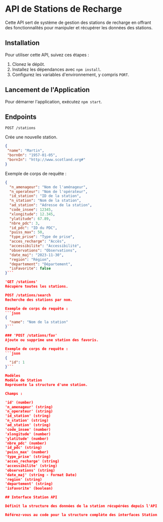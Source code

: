 # API de Stations de Recharge

Cette API sert de système de gestion des stations de recharge en offrant des fonctionnalités pour manipuler et récupérer les données des stations.

## Installation

Pour utiliser cette API, suivez ces étapes :

1. Clonez le dépôt.
2. Installez les dépendances avec `npm install`.
3. Configurez les variables d'environnement, y compris `PORT`.

## Lancement de l'Application

Pour démarrer l'application, exécutez `npm start`.

## Endpoints 

`POST /stations`

Crée une nouvelle station.

```JSON
{
 "name": "Martin",
 "bornOn": "1957-01-05",
 "bornIn": "http://www.scotland.org#"
}
```

Exemple de corps de requête :
```json
{
  "n_amenageur": "Nom de l'aménageur",
  "n_operateur": "Nom de l'opérateur",
  "id_station": "ID de la station",
  "n_station": "Nom de la station",
  "ad_station": "Adresse de la station",
  "code_insee": 12345,
  "xlongitude": 12.345,
  "ylatitude": 67.89,
  "nbre_pdc": 3,
  "id_pdc": "ID du PDC",
  "puiss_max": 50,
  "type_prise": "Type de prise",
  "acces_recharge": "Accès",
  "accessibilite": "Accessibilité",
  "observations": "Observations",
  "date_maj": "2023-11-30",
  "region": "Région",
  "departement": "Département",
  "isFavorite": false
}```

'GET /stations'
Récupère toutes les stations.

POST /stations/search
Recherche des stations par nom.

Exemple de corps de requête :
```json
{
  "name": "Nom de la station"
}```

### 'POST /stations/fav'
Ajoute ou supprime une station des favoris.

Exemple de corps de requête :
```json
{
  "id": 1
}```

Modèles
Modèle de Station
Représente la structure d'une station.

Champs :

'id' (number)
'n_amenageur' (string)
'n_operateur' (string)
'id_station' (string)
'n_station' (string)
'ad_station' (string)
'code_insee' (number)
'xlongitude' (number)
'ylatitude' (number)
'nbre_pdc' (number)
'id_pdc' (string)
'puiss_max' (number)
'type_prise' (string)
'acces_recharge' (string)
'accessibilite' (string)
'observations' (string)
'date_maj' (string - Format Date)
'region' (string)
'departement' (string)
'isFavorite' (boolean)

## Interface Station API

Définit la structure des données de la station récupérées depuis l'API.

Référez-vous au code pour la structure complète des interfaces Station et StationAPI.
